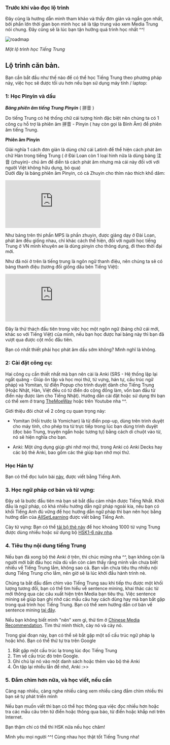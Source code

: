 ### Trước khi vào đọc lộ trình


Đây cũng là hướng dẫn mình tham khảo và thấy đơn giản và ngắn gọn nhất, bởi phần lớn thời gian bọn mình học sẽ là tập trung vào xem Media Trung nói chung. Đây cũng sẽ là lúc bạn tận hưởng quá trình học nhất ^^!

![roadmap](https://donkuri.github.io/learn-japanese/img/jp-flowchart.png)

_Một lộ trình học Tiếng Trung_

  
## Lộ trình căn bản.  
Bạn cần bắt đầu như thế nào để có thể học Tiếng Trung theo phương pháp này, việc học sẽ được tối ưu hơn nếu bạn sử dụng máy tính / laptop:  

### 1: Học Pinyin và dấu

**_Bảng phiên âm tiếng Trung Pinyin_** ( 拼音 )  

Do tiếng Trung có hệ thống chữ cái tượng hình đặc biệt nên chúng ta có 1 công cụ hỗ trợ là phiên âm 拼音 - Pinyin ( hay còn gọi là Bính Âm) để phiên âm tiếng Trung.  

**Phiên âm Pinyin** 

Giải nghĩa 1 cách đơn giản là dùng chữ cái Latinh để thể hiện cách phát âm chữ Hán trong tiếng Trung ( ở Đài Loan còn 1 loại hình nữa là dùng bảng 注音 (zhuyin)- chú âm để diễn tả cách phát âm nhưng mà cái này đối với với người Việt không hữu dụng, bỏ qua)  
Dưới đây là bảng phiên âm Pinyin, có cả Zhuyin cho thím nào thích khổ dâm:  

![20204d5bad39-6486-4339-871e-5a7242220b15.png](https://voz.vn/proxy.php?image=https%3A%2F%2F2.pik.vn%2F20204d5bad39-6486-4339-871e-5a7242220b15.png&hash=cafae7a9c01f902c151e9e25ad30fed5)

  
Như bảng trên thì phần MPS là phần zhuyin, được giảng dạy ở Đài Loan, phát âm đều giống nhau, chỉ khác cách thể hiện, đối với người học tiếng Trung ở VN mình khuyên ae là dùng pinyin cho thông dụng, đi theo thời đại mới.

Như đã nói ở trên là tiếng trung là ngôn ngữ thanh điệu, nên chúng ta sẽ có bảng thanh điệu (tương đối giống dấu bên Tiếng Việt):  

![2020faf46a17-3b42-428f-9cef-a190ef6102b4.png](https://voz.vn/proxy.php?image=https%3A%2F%2F2.pik.vn%2F2020faf46a17-3b42-428f-9cef-a190ef6102b4.png&hash=ee0e492bb4686cf07e21f9f1232f4061)

Đây là thử thách đầu tiên trong việc học một ngôn ngữ (bảng chữ cái mới, khác so với Tiếng Việt) của mình, nếu bạn học được hai bảng này thì bạn đã vượt qua được cột mốc đầu tiên.  

Bạn có nhất thiết phải học phát âm dấu sớm không? Mình nghĩ là không. 

### 2: Cài đặt công cụ:  

Hai công cụ cần thiết nhất mà bạn nên cài là Anki (SRS - Hệ thống lặp lại ngắt quãng - Giúp ôn tập và học mọi thứ, từ vựng, hán tự, cấu trúc ngữ pháp) và Yomitan, từ điển Popup cho trình duyệt dành cho Tiếng Trung (Hoặc Nhật, Hàn, Việt đều có từ điển do cộng đồng làm, vốn ban đầu từ điển này được làm cho Tiếng Nhật). Hướng dẫn cài đặt hoặc sử dụng thì bạn có thể xem ở trang [TheMoeWay](http://learnjapanese.moe/) hoặc trên Youtube nha ^^.  

Giới thiệu đôi chút về 2 công cụ quan trọng này:

- Yomitan (Hồi trước là Yomichan) là từ điển pop-up, dùng trên trình duyệt cho máy tính, cho phép tra từ trực tiếp trong lúc bạn dùng trình duyệt (đọc báo Trung, truyện ngắn hoặc tương tự) bằng cách di chuột vào từ, nó sẽ hiện nghĩa cho bạn.

- Anki: Một ứng dụng giúp ghi nhớ mọi thứ, trong Anki có Anki Decks hay các bộ thẻ Anki, bao gồm các thẻ giúp bạn nhớ mọi thứ.


### Học Hán tự

Bạn có thể đọc luôn bài [này](cay-han-tu.md), được viết bằng Tiếng Anh.


### 3. Học ngữ pháp cơ bản và từ vựng:  

Đây sẽ là bước đầu tiên mà bạn sẽ bắt đầu cảm nhận được Tiếng Nhất. Khởi đầu là ngữ pháp, có khá nhiều hướng dẫn ngữ pháp ngoài kia, nếu bạn có khối Tiếng Anh đủ vững để học hướng dẫn ngữ pháp thì bạn nên học bằng hướng dẫn của [AllSetLearning](https://resources.allsetlearning.com/chinese/grammar/Main_Page) được viết bằng Tiếng Anh.

Cày từ vựng: Bạn có thể [tải bộ thẻ này](https://mega.nz/folder/ql8Via4Y#AS8xY2_zDcPVpDUkct7QsA) để học khoảng 1000 từ vựng Trung được dùng nhiều hoặc sử dụng bộ [HSK1-6 này nha](https://drive.google.com/file/d/123pXHfElVObijk_6YUwmzMtaqAb9kWmM/view).

### 4. Tiêu thụ nội dung tiếng Trung   

Nếu bạn đã xong bộ thẻ Anki ở trên, thì chúc mừng nha ^^, bạn không còn là người mới bắt đầu học nữa dù vẫn còn cảm thấy rằng mình vẫn chưa biết nhiều về Tiếng Trung lắm, không sao cả. Bạn vẫn chưa tiêu thụ nhiều nội dung Tiếng Trung cho lắm, nên giờ sẽ là lúc khởi đầu hành trình nè. 

Chúng ta bắt đầu đắm chìm vào Tiếng Trung sau khi tiếp thu được một khối lượng tương đối, bạn có thể tìm hiểu về sentence mining, khai thác các từ mới thông qua các câu xuất hiện trên Media bạn tiêu thụ. Việc sentence mining sẽ giúp bạn ghi nhớ các mẫu câu hay cách dùng hay mà bạn bắt gặp trong quá trình học Tiếng Trung. Bạn có thể xem hướng dẫn cơ bản về sentence mining [tại đây](https://www.youtube.com/watch?v=PLnJ1l6f7mQ). 

Nếu bạn không biết mình "nên" xem gì, thử tìm ở [Chinese Media Recommendation](https://ixrec.neocities.org/immersion/). Tìm thứ mình thích, cày nó và cày nó.

Trong giai đoạn này, bạn có thể sẽ bắt gặp một số cấu trúc ngữ pháp lạ hoặc khó. Bạn có thể thử tự tra trên Google

1. Bắt gặp một cấu trúc lạ trong lúc đọc Tiếng Trung
2. Tìm về cấu trúc đó trên Google.
3. Ghi chú lại nó vào một danh sách hoặc thêm vào bộ thẻ Anki
4. Ôn tập lại nhiều lần để nhớ, Anki :>>

### 5. Đắm chìm hơn nữa, và học viết, nếu cần  

Càng nạp nhiều, càng nghe nhiều càng xem nhiều càng đắm chìm nhiều thì bạn sẽ tự phát triển mình

Nếu bạn muốn viết thì bạn có thể học thông qua việc đọc nhiều hơn hoặc tra các mẫu câu trên từ điển hoặc thông qua báo, từ điển hoặc khắp nơi trên Internet.

Bạn thậm chí có thể thi HSK nữa nếu học chăm!

Mình yêu mọi người ^^! Cùng nhau học thật tốt Tiếng Trung nha!